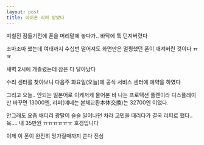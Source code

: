```yaml
---
layout: post
title: 아이폰 리퍼 받았다
---
```


며칠전 잠들기전에 폰을 머리맡에 놓다가.. 바닥에 툭 던져버렸다

조마조마 했는데 여태까지 수십번 떨어져도 화면만은 멀쩡했던 폰이 깨져버린 것이다 ㅠㅠ

새벽 2시에 개졸렸는데 잠은 다 달아났다

수리 센터를 찾아보니 다음주 화요일(오늘)에 공식 서비스 센터에 예약을 하였다


그리고 오늘.. 안되는 일본어로 이케저케 물어본 바 나는 프로텍션 플랜이라 디스플레이만 바꾸면 13000엔, 리퍼(얘네는 본체교환本体交換)는 32700엔 이었다.

안그래도 요즘 배터리 광탈이 슬슬 일어나던 차라 고민을 때리다가 결국 리퍼로 했다.. 읔.... 내 35만원 ㅠㅠㅠㅠㅠㅠ 호갱입니다

이제 이 폰이 완전히 망가질때까지 쓴다 진심
